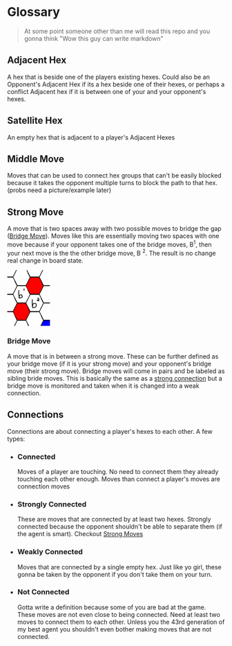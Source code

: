 # Glossary

> At some point someone other than me will read this repo and you gonna think "Wow this guy can write markdown"

## Adjacent Hex

A hex that is beside one of the players existing hexes. Could also be an Opponent's Adjacent Hex if its a hex beside one of their hexes, or perhaps a conflict Adjacent hex if it is between one of your and your opponent's hexes.

## Satellite Hex

An empty hex that is adjacent to a player's Adjacent Hexes

## Middle Move

Moves that can be used to connect hex groups that can't be easily blocked because it takes the opponent multiple turns to block the path to that hex. (probs need a picture/example later)

## Strong Move

A move that is two spaces away with two possible moves to bridge the gap ([Bridge Move](#bridge-move)). Moves like this are essentially moving two spaces with one move because if your opponent takes one of the bridge moves, B<sup>1</sup>, then your next move is the the other bridge move, B <sup>2</sup>. The result is no change real change in board state.

![Strong Move Example](/wiki/images/strong-move.png)

### Bridge Move

A move that is in between a strong move. These can be further defined as your bridge move (if it is your strong move) and your opponent's bridge move (their strong move). Bridge moves will come in pairs and be labeled as sibling bride moves. This is basically the same as a [strong connection](#Strongly-Connected) but a bridge move is monitored and taken when it is changed into a weak connection.

## Connections

Connections are about connecting a player's hexes to each other. A few types:

- ### Connected

    Moves of a player are touching. No need to connect them they already touching each other enough. Moves than connect a player's moves are connection moves

- ### Strongly Connected

    These are moves that are connected by at least two hexes. Strongly connected because the opponent shouldn't be able to separate them (if the agent is smart). Checkout [Strong Moves](#strong-move)

- ### Weakly Connected

    Moves that are connected by a single empty hex. Just like yo girl, these gonna be taken by the opponent if you don't take them on your turn.

- ### Not Connected

    Gotta write a definition because some of you are bad at the game. These moves are not even close to being connected. Need at least two moves to connect them to each other. Unless you the 43rd generation of my best agent you shouldn't even bother making moves that are not connected.
